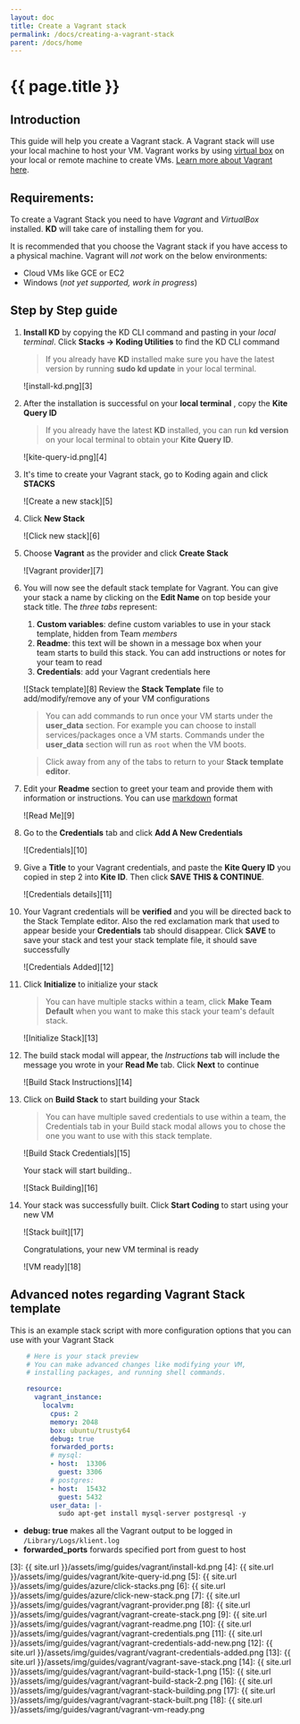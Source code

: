 ```yaml
---
layout: doc
title: Create a Vagrant stack
permalink: /docs/creating-a-vagrant-stack
parent: /docs/home
---
```


# {{ page.title }}

## Introduction

This guide will help you create a Vagrant stack. A Vagrant stack will use your local machine to host your VM. Vagrant works by using [virtual box][1] on your local or remote machine to create VMs. [Learn more about Vagrant here][2].

## Requirements:

To create a Vagrant Stack you need to have _Vagrant_ and _VirtualBox_ installed. **KD** will take care of installing them for you.

It is recommended that you choose the Vagrant stack if you have access to a physical machine. Vagrant will _not_ work on the below environments:

  - Cloud VMs like GCE or EC2
  - Windows (_not yet supported, work in progress_)

## Step by Step guide

1. **Install KD** by copying the KD CLI command and pasting in your _local terminal_. Click **Stacks -&gt; Koding Utilities** to find the KD CLI command

    > If you already have **KD** installed make sure you have the latest version by running **sudo kd update** in your local terminal.

    ![install-kd.png][3]

2. After the installation is successful on your **local terminal** , copy the **Kite Query ID**

    > If you already have the latest **KD** installed, you can run **kd version** on your local terminal to obtain your **Kite Query ID**.

    ![kite-query-id.png][4]

3. It's time to create your Vagrant stack, go to Koding again and click **STACKS**

    ![Create a new stack][5]

4. Click **New Stack**

    ![Click new stack][6]

5. Choose **Vagrant** as the provider and click **Create Stack**

    ![Vagrant provider][7]

6. You will now see the default stack template for Vagrant. You can give your stack a name by clicking on the **Edit Name** on top beside your stack title. The _three tabs_ represent:

    1.  **Custom variables**: define custom variables to use in your stack template, hidden from Team _members_
    2.  **Readme**: this text will be shown in a message box when your team starts to build this stack. You can add instructions or notes for your team to read
    3.  **Credentials**: add your Vagrant credentials here

    ![Stack template][8]
    Review the **Stack Template** file to add/modify/remove any of your VM configurations

    >You can add commands to run once your VM starts under the **user_data** section. For example you can choose to install services/packages once a VM starts. Commands under the **user_data** section will run as `root` when the VM boots.

    >Click away from any of the tabs to return to your **Stack template editor**.

7.  Edit your **Readme** section to greet your team and provide them with information or instructions. You can use [markdown](https://en.wikipedia.org/wiki/Markdown) format

    ![Read Me][9]

8.  Go to the **Credentials** tab and click **Add A New Credentials**

    ![Credentials][10]

9. Give a **Title** to your Vagrant credentials, and paste the **Kite Query ID**&nbsp;you copied in step 2 into **Kite ID**. Then click **SAVE THIS &amp; CONTINUE**.

    ![Credentials details][11]

10. Your Vagrant credentials will be **verified** and you will be directed back to the Stack Template editor. Also the red exclamation mark that used to appear beside your **Credentials** tab should disappear. Click **SAVE** to save your stack and test your stack template file, it should save successfully

    ![Credentials Added][12]

11. Click **Initialize** to initialize your stack

    > You can have multiple stacks within a team, click **Make Team Default** when you want to make this stack your team's default stack.

    ![Initialize Stack][13]

12. The build stack modal will appear, the *Instructions* tab will include the message you wrote in your **Read Me** tab. Click **Next** to continue

    ![Build Stack Instructions][14]

13. Click on **Build Stack** to start building your Stack

    > You can have multiple saved credentials to use within a team, the Credentials tab in your Build stack modal allows you to chose the one you want to use with this stack template.

    ![Build Stack Credentials][15]

    Your stack will start building..

    ![Stack Building][16]

14. Your stack was successfully built. Click **Start Coding** to start using your new VM

    ![Stack built][17]

    Congratulations, your new VM terminal is ready

    ![VM ready][18]

## Advanced notes regarding Vagrant Stack template

This is an example stack script with more&nbsp;configuration options that you can use with your Vagrant Stack

``` yaml
    # Here is your stack preview
    # You can make advanced changes like modifying your VM,
    # installing packages, and running shell commands.

    resource:
      vagrant_instance:
        localvm:
          cpus: 2
          memory: 2048
          box: ubuntu/trusty64
          debug: true
          forwarded_ports:
          # mysql:
          - host:  13306
            guest: 3306
          # postgres:
          - host:  15432
            guest: 5432
          user_data: |-
            sudo apt-get install mysql-server postgresql -y
```

- **debug: true** makes all the Vagrant output to be logged in `/Library/Logs/klient.log`
- **forwarded_ports** forwards specified port from guest to host

[1]: http://www.virtualbox.org
[2]: https://www.vagrantup.com/about.html
[3]: {{ site.url }}/assets/img/guides/vagrant/install-kd.png
[4]: {{ site.url }}/assets/img/guides/vagrant/kite-query-id.png
[5]: {{ site.url }}/assets/img/guides/azure/click-stacks.png
[6]: {{ site.url }}/assets/img/guides/azure/click-new-stack.png
[7]: {{ site.url }}/assets/img/guides/vagrant/vagrant-provider.png
[8]: {{ site.url }}/assets/img/guides/vagrant/vagrant-create-stack.png
[9]: {{ site.url }}/assets/img/guides/vagrant/vagrant-readme.png
[10]: {{ site.url }}/assets/img/guides/vagrant/vagrant-credentials.png
[11]: {{ site.url }}/assets/img/guides/vagrant/vagrant-credentials-add-new.png
[12]: {{ site.url }}/assets/img/guides/vagrant/vagrant-credentials-added.png
[13]: {{ site.url }}/assets/img/guides/vagrant/vagrant-save-stack.png
[14]: {{ site.url }}/assets/img/guides/vagrant/vagrant-build-stack-1.png
[15]: {{ site.url }}/assets/img/guides/vagrant/vagrant-build-stack-2.png
[16]: {{ site.url }}/assets/img/guides/vagrant/vagrant-stack-building.png
[17]: {{ site.url }}/assets/img/guides/vagrant/vagrant-stack-built.png
[18]: {{ site.url }}/assets/img/guides/vagrant/vagrant-vm-ready.png
